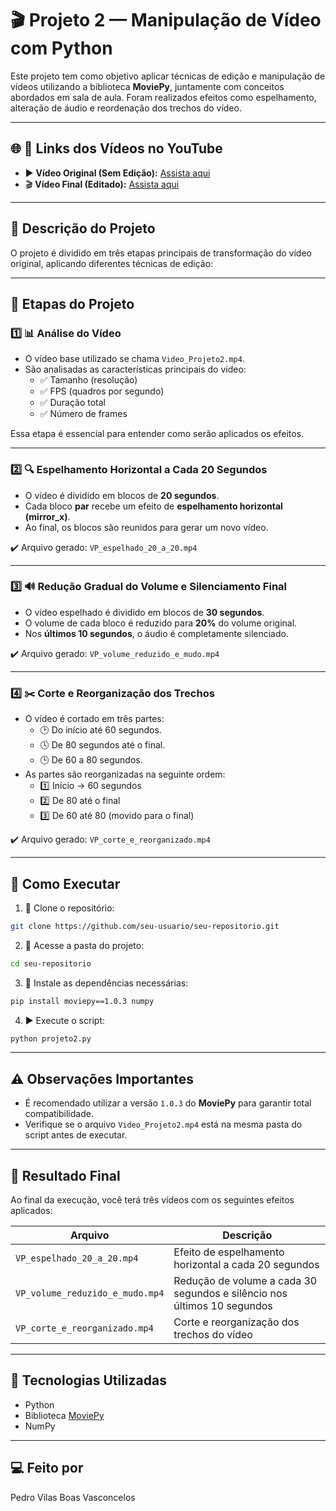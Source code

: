 
# 🎬 Projeto 2 — Manipulação de Vídeo com Python

Este projeto tem como objetivo aplicar técnicas de edição e manipulação de vídeos utilizando a biblioteca **MoviePy**, juntamente com conceitos abordados em sala de aula. Foram realizados efeitos como espelhamento, alteração de áudio e reordenação dos trechos do vídeo.

---

## 🌐 🔗 Links dos Vídeos no YouTube

- ▶️ **Vídeo Original (Sem Edição):** [Assista aqui](https://youtu.be/BXWVRWXf4ps)
- 🎬 **Vídeo Final (Editado):** [Assista aqui](https://youtu.be/LbUjmNW6Ta4)

---

## 📑 Descrição do Projeto

O projeto é dividido em três etapas principais de transformação do vídeo original, aplicando diferentes técnicas de edição:

---

## 🧠 Etapas do Projeto

### 1️⃣ 📊 **Análise do Vídeo**

- O vídeo base utilizado se chama `Video_Projeto2.mp4`.
- São analisadas as características principais do vídeo:
  - ✅ Tamanho (resolução)
  - ✅ FPS (quadros por segundo)
  - ✅ Duração total
  - ✅ Número de frames

Essa etapa é essencial para entender como serão aplicados os efeitos.

---

### 2️⃣ 🔍 **Espelhamento Horizontal a Cada 20 Segundos**

- O vídeo é dividido em blocos de **20 segundos**.
- Cada bloco **par** recebe um efeito de **espelhamento horizontal (mirror_x)**.
- Ao final, os blocos são reunidos para gerar um novo vídeo.

✔️ Arquivo gerado: `VP_espelhado_20_a_20.mp4`

---

### 3️⃣ 🔊 **Redução Gradual do Volume e Silenciamento Final**

- O vídeo espelhado é dividido em blocos de **30 segundos**.
- O volume de cada bloco é reduzido para **20%** do volume original.
- Nos **últimos 10 segundos**, o áudio é completamente silenciado.

✔️ Arquivo gerado: `VP_volume_reduzido_e_mudo.mp4`

---

### 4️⃣ ✂️ **Corte e Reorganização dos Trechos**

- O vídeo é cortado em três partes:
  - 🕑 Do início até 60 segundos.
  - 🕓 De 80 segundos até o final.
  - 🕒 De 60 a 80 segundos.
- As partes são reorganizadas na seguinte ordem:
  - 1️⃣ Início → 60 segundos
  - 2️⃣ De 80 até o final
  - 3️⃣ De 60 até 80 (movido para o final)

✔️ Arquivo gerado: `VP_corte_e_reorganizado.mp4`

---

## 🚀 Como Executar

1. 🔗 Clone o repositório:

```bash
git clone https://github.com/seu-usuario/seu-repositorio.git
```

2. 📁 Acesse a pasta do projeto:

```bash
cd seu-repositorio
```

3. 🔧 Instale as dependências necessárias:

```bash
pip install moviepy==1.0.3 numpy
```

4. ▶️ Execute o script:

```bash
python projeto2.py
```

---

## ⚠️ Observações Importantes

- É recomendado utilizar a versão `1.0.3` do **MoviePy** para garantir total compatibilidade.
- Verifique se o arquivo `Video_Projeto2.mp4` está na mesma pasta do script antes de executar.

---

## 🎯 Resultado Final

Ao final da execução, você terá três vídeos com os seguintes efeitos aplicados:

| Arquivo                         | Descrição                                  |
| ------------------------------- | ------------------------------------------- |
| `VP_espelhado_20_a_20.mp4`       | Efeito de espelhamento horizontal a cada 20 segundos |
| `VP_volume_reduzido_e_mudo.mp4`  | Redução de volume a cada 30 segundos e silêncio nos últimos 10 segundos |
| `VP_corte_e_reorganizado.mp4`    | Corte e reorganização dos trechos do vídeo |

---

## 🧠 Tecnologias Utilizadas

- Python
- Biblioteca [MoviePy](https://zulko.github.io/moviepy/)
- NumPy

---

## 💻 Feito por

Pedro Vilas Boas Vasconcelos

